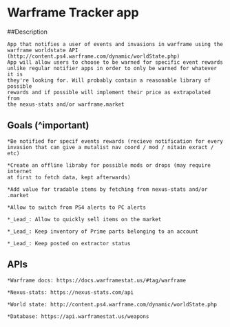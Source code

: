 # Warframe Tracker app

##Description

	App that notifies a user of events and invasions in warframe using the
	warframe worldstate API (http://content.ps4.warframe.com/dynamic/worldState.php)
	App will allow users to choose to be warned for specific event rewards
	unlike regular notifier apps in order to only be warned for whatever it is
	they're looking for. Will probably contain a reasonable library of possible
	rewards and if possible will implement their price as extrapolated from
	the nexus-stats and/or warframe.market

## Goals (^important)
	*Be notified for specif events rewards (recieve notification for every
	invasion that can give a mutalist nav coord / mod / nitain exract / etc)

	*Create an offline libraby for possible mods or drops (may require internet
	at first to fetch data, kept afterwards)
	
	*Add value for tradable items by fetching from nexus-stats and/or .market

	*Allow to switch from PS4 alerts to PC alerts

	*_Lead_: Allow to quickly sell items on the market

	*_Lead_: Keep inventory of Prime parts belonging to an account

	*_Lead_: Keep posted on extractor status

## APIs
	*Warframe docs: https://docs.warframestat.us/#tag/warframe

	*Nexus-stats: https://nexus-stats.com/api
	
	*World state: http://content.ps4.warframe.com/dynamic/worldState.php
	
	*Database: https://api.warframestat.us/weapons